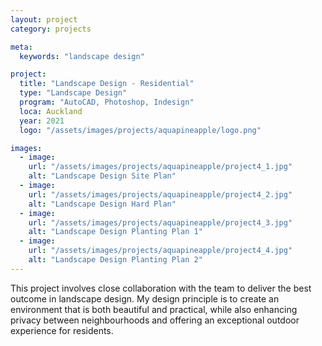 ```yaml
---
layout: project
category: projects

meta:
  keywords: "landscape design"

project:
  title: "Landscape Design - Residential"
  type: "Landscape Design"
  program: "AutoCAD, Photoshop, Indesign"
  loca: Auckland
  year: 2021
  logo: "/assets/images/projects/aquapineapple/logo.png"

images:
  - image:
    url: "/assets/images/projects/aquapineapple/project4_1.jpg"
    alt: "Landscape Design Site Plan"
  - image:
    url: "/assets/images/projects/aquapineapple/project4_2.jpg"
    alt: "Landscape Design Hard Plan"
  - image:
    url: "/assets/images/projects/aquapineapple/project4_3.jpg"
    alt: "Landscape Design Planting Plan 1"
  - image:
    url: "/assets/images/projects/aquapineapple/project4_4.jpg"
    alt: "Landscape Design Planting Plan 2"
---
```

<p>This project involves close collaboration with the team to deliver the best outcome in landscape design. My design principle is to create an environment that is both beautiful and practical, while also enhancing privacy between neighbourhoods and offering an exceptional outdoor experience for residents.</p>